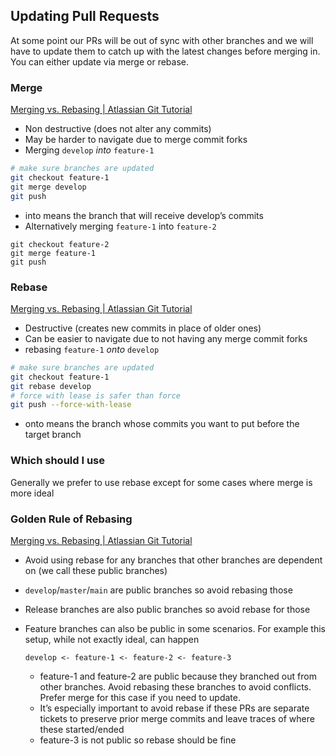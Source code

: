 ## Updating Pull Requests

At some point our PRs will be out of sync with other branches and we will have to update them to catch up with the latest changes before merging in. You can either update via merge or rebase.

### Merge

[Merging vs. Rebasing | Atlassian Git Tutorial](https://www.atlassian.com/git/tutorials/merging-vs-rebasing)

- Non destructive (does not alter any commits)
- May be harder to navigate due to merge commit forks
- Merging `develop` *into* `feature-1`

```bash
# make sure branches are updated
git checkout feature-1
git merge develop
git push
```

- into means the branch that will receive develop’s commits
- Alternatively merging `feature-1` into `feature-2`

```
git checkout feature-2
git merge feature-1
git push
```

### Rebase

[Merging vs. Rebasing | Atlassian Git Tutorial](https://www.atlassian.com/git/tutorials/merging-vs-rebasing)

- Destructive (creates new commits in place of older ones)
- Can be easier to navigate due to not having any merge commit forks
- rebasing `feature-1` *onto* `develop`

```bash
# make sure branches are updated
git checkout feature-1
git rebase develop
# force with lease is safer than force
git push --force-with-lease
```

- onto means the branch whose commits you want to put before the target branch

### Which should I use

Generally we prefer to use rebase except for some cases where merge is more ideal

### Golden Rule of Rebasing

[Merging vs. Rebasing | Atlassian Git Tutorial](https://www.atlassian.com/git/tutorials/merging-vs-rebasing#the-golden-rule-of-rebasing)

- Avoid using rebase for any branches that other branches are dependent on (we call these public branches)
- `develop`/`master`/`main` are public branches so avoid rebasing those
- Release branches are also public branches so avoid rebase for those
- Feature branches can also be public in some scenarios. For example this setup, while not exactly ideal, can happen

    ```
    develop <- feature-1 <- feature-2 <- feature-3
    ```

    - feature-1 and feature-2 are public because they branched out from other branches. Avoid rebasing these branches to avoid conflicts. Prefer merge for this case if you need to update.
    - It’s especially important to avoid rebase if these PRs are separate tickets to preserve prior merge commits and leave traces of where these started/ended
    - feature-3 is not public so rebase should be fine
